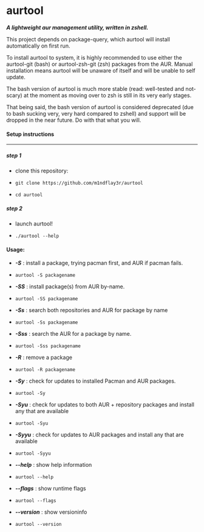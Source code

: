 # aurtool
***A lightweight aur management utility, written in zshell.***




This project depends on package-query, which aurtool will install automatically on first run.

To install aurtool to system, it is highly recommended to use either the aurtool-git (bash) or aurtool-zsh-git (zsh) packages from the AUR. Manual installation means aurtool will be unaware of itself and will be unable to self update.



The bash version of aurtool is much more stable (read: well-tested and not-scary) at the moment as moving over to zsh is still in its very early stages.


That being said, the bash version of aurtool is considered deprecated (due to bash sucking very, very hard compared to zshell) and support will be dropped in the near future. Do with that what you will.





<h4>Setup instructions</h4>

---------------------------------------------------------------------------------------------------------------------


<h5>step 1</h5>

- clone this repository:

- ``` git clone https://github.com/m1ndflay3r/aurtool ```

- ``` cd aurtool ```


<h5>step 2</h5>

- launch aurtool!

- ``` ./aurtool --help ```


<h4>Usage:</h4>

- ***-S*** : install a package, trying pacman first, and AUR if pacman fails.

- ``` aurtool -S packagename ```


- ***-SS*** : install package(s) from AUR by-name.

- ``` aurtool -SS packagename ```


- ***-Ss*** : search both repositories and AUR for package by name

- ``` aurtool -Ss packagename ```


- ***-Sss*** : search the AUR for a package by name.

- ``` aurtool -Sss packagename ```


- ***-R*** : remove a package

- ``` aurtool -R packagename ```


- ***-Sy*** : check for updates to installed Pacman and AUR packages.

- ``` aurtool -Sy ```


- ***-Syu*** : check for updates to both AUR + repository packages and install any that are available

- ``` aurtool -Syu ```


- ***-Syyu*** : check for updates to AUR packages and install any that are available

- ``` aurtool -Syyu ```


- ***--help*** : show help information

- ``` aurtool --help ```


- ***--flags*** : show runtime flags

- ``` aurtool --flags ```


- ***--version*** : show versioninfo

- ``` aurtool --version ```
